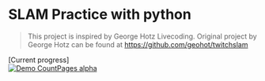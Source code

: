 # SLAM Practice with python
> This project is inspired by George Hotz Livecoding.
> Original project by George Hotz can be found at https://github.com/geohot/twitchslam

[Current progress]\
[![Demo CountPages alpha](https://j.gifs.com/VPw0RB.gif)](https://www.youtube.com/watch?v=IP0-AicVcDk)
